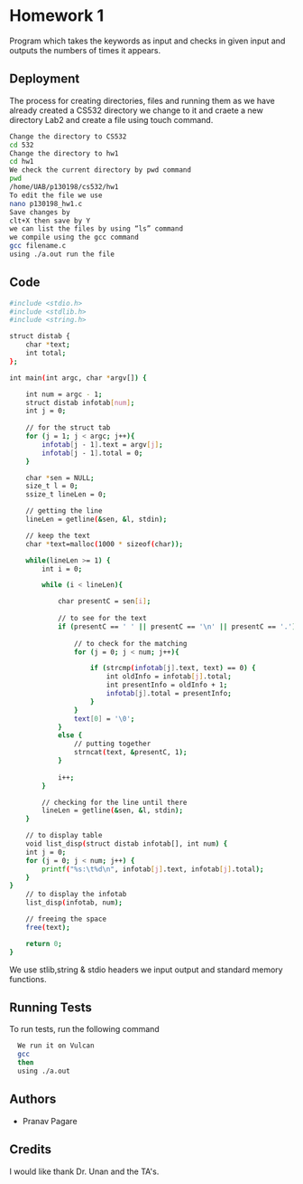 
# Homework 1

Program which takes the keywords as input and checks in given input and outputs the numbers of times it appears.

## Deployment

The process for creating directories, files and running them
as we have already created a CS532 directory we change to it and craete a new directory Lab2 and create a file using touch command.

```bash
Change the directory to CS532
cd 532
Change the directory to hw1
cd hw1
We check the current directory by pwd command 
pwd 
/home/UAB/p130198/cs532/hw1
To edit the file we use 
nano p130198_hw1.c
Save changes by 
clt+X then save by Y
we can list the files by using “ls” command
we compile using the gcc command 
gcc filename.c 
using ./a.out run the file
```


## Code
```bash
#include <stdio.h>
#include <stdlib.h>
#include <string.h>

struct distab {
    char *text;
    int total;
};

int main(int argc, char *argv[]) {

    int num = argc - 1;
    struct distab infotab[num];
    int j = 0;
    
    // for the struct tab
    for (j = 1; j < argc; j++){
        infotab[j - 1].text = argv[j];
        infotab[j - 1].total = 0;
    }

    char *sen = NULL;
    size_t l = 0;
    ssize_t lineLen = 0;

    // getting the line
    lineLen = getline(&sen, &l, stdin);

    // keep the text
    char *text=malloc(1000 * sizeof(char));

    while(lineLen >= 1) {
        int i = 0;

        while (i < lineLen){

            char presentC = sen[i];
            
            // to see for the text
            if (presentC == ' ' || presentC == '\n' || presentC == '.') {
                
                // to check for the matching 
                for (j = 0; j < num; j++){

                    if (strcmp(infotab[j].text, text) == 0) {
                        int oldInfo = infotab[j].total;
                        int presentInfo = oldInfo + 1;
                        infotab[j].total = presentInfo;
                    }
                }
                text[0] = '\0';
            }
            else {
                // putting together
                strncat(text, &presentC, 1);
            }
            
            i++;
        }

        // checking for the line until there
        lineLen = getline(&sen, &l, stdin);
    }

    // to display table
    void list_disp(struct distab infotab[], int num) {
    int j = 0;
    for (j = 0; j < num; j++) {
        printf("%s:\t%d\n", infotab[j].text, infotab[j].total);
    }
}
    // to display the infotab
    list_disp(infotab, num);

    // freeing the space
    free(text);

    return 0;
}

```
We use stlib,string & stdio headers we input output and standard memory functions.
## Running Tests

To run tests, run the following command

```bash
  We run it on Vulcan 
  gcc 
  then 
  using ./a.out

```


## Authors

- Pranav Pagare


## Credits

I would like thank Dr. Unan and the TA's.
